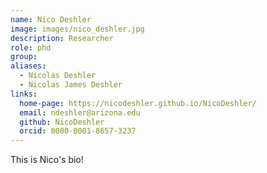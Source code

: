 ```yaml
---
name: Nico Deshler
image: images/nico_deshler.jpg
description: Researcher
role: phd
group: 
aliases:
  - Nicolas Deshler
  - Nicolas James Deshler
links:
  home-page: https://nicodeshler.github.io/NicoDeshler/
  email: ndeshler@arizona.edu
  github: NicoDeshler
  orcid: 0000-0001-8657-3237
---
```


This is Nico's bio!

